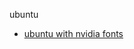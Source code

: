 ubuntu
- [ubuntu with nvidia fonts][1]

[1]: http://www.techytalk.info/lubuntu-change-fonts-dpi-when-using-proprietary-nvidia-driver/
